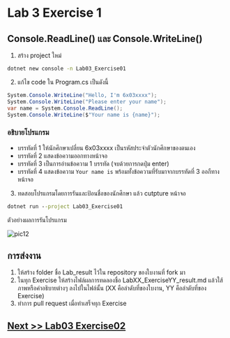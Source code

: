 # Lab 3 Exercise 1

## Console.ReadLine() และ Console.WriteLine()  

1. สร้าง project ใหม่

```cmd
dotnet new console -n Lab03_Exercise01
```

2. แก้ไข code ใน Program.cs เป็นดังนี้

```cs
System.Console.WriteLine("Hello, I'm 6x03xxxx");
System.Console.WriteLine("Please enter your name");
var name = System.Console.ReadLine();  
System.Console.WriteLine($"Your name is {name}");
```

### อธิบายโปรแกรม

- บรรทัดที่ 1 ให้นักศึกษาเปลี่ยน 6x03xxxx เป็นรหัสประจำตัวนักศึกษาของตนเอง
- บรรทัดที่ 2 แสดงข้อความออกทางหน้าจอ
- บรรทัดที่ 3 เป็นการอ่านข้อความ 1 บรรทัด (จบด้วยการกดปุ่ม enter)
- บรรทัดที่ 4 แสดงข้อความ `Your name is`   พร้อมทั้งข้อความที่รับมาจากบรรทัดที่ 3 ออกืทางหน้าจอ

3. ทดสอบโปรแกรมโดยการรันและป้อนชื่อของนักศึกษา แล้ว cutpture หน้าจอ

```cmd
dotnet run --project Lab03_Exercise01
```

ตัวอย่างผลการรันโปรแกรม

![pic12](./Pictures/Picture-12.png)

## การส่งงาน

1. ให้สร้าง folder ชื่อ Lab_result ไว้ใน repository ของใบงานที่ fork มา
2. ในทุก Exercise ให้สร้างไฟล์ผลการทดลองชื่อ LabXX_ExerciseYY_result.md แล้วใส้ภาพหรือคำอธิบายต่างๆ ลงไปในไฟล์นั้น (XX คือลำดับที่ของใบงาน, YY คือลำดับที่ของ Exercise)
3. ทำการ pull request เมื่อทำเสร็จทุก Exercise

## [Next >>  Lab03 Exercise02](./04.Lab03_Exercise02.md)